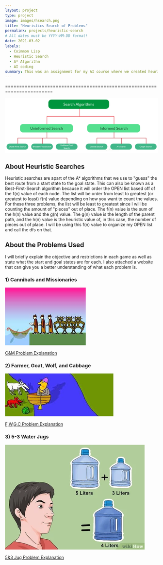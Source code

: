 ```yaml
---
layout: project 
type: project
image: images/hsearch.png
title: "Heuristics Search of Problems"
permalink: projects/heuristic-search
# All dates must be YYYY-MM-DD format!
date: 2021-03-02
labels:
  - Coimmon Lisp
  - Heuristic Search
  - A* Algorithm
  - AI coding
summary: This was an assignment for my AI course where we created heuristic search algorithms for certain problems and implement it into our Depth-First-Search algorithm.
---
```


=======================================================================

<img class="ui huge centered rounded image" src="../images/hsearch.png">

## About Heuristic Searches

Heuristic searches are apart of the A* algorithms that we use to "guess" the best route from a start state to the goal state.  This can also be known as a Best-First-Search algorithm because it will order the OPEN list based off of the f(n) value of each node.  The list will be order from least to greatest (or greatest to least) f(n) value depending on how you want to count the values.  For these three problems, the list will be least to greatest since I will be counting the amount of "pieces" out of place.  The f(n) value is the sum of the h(n) value and the g(n) value.  The g(n) value is the length of the parent path, and the h(n) value is the heuristic value of, in this case, the number of pieces out of place.  I will be using this f(n) value to organize my OPEN list and call the dfs on that.

## About the Problems Used
I will briefly explain the objective and restrictions in each game as well as state what the start and goal states are for each.  I also attached a website that can give you a better understanding of what each problem is.  

### 1) Cannibals and Missionaries
<img class="ui medium right floated rounded image" src="../images/c&m.jpg">



[C&M Problem Explanation](https://en.wikipedia.org/wiki/Missionaries_and_cannibals_problem#:~:text=In%20the%20missionaries%20and%20cannibals,were%2C%20the%20cannibals%20would%20eat)

### 2) Farmer, Goat, Wolf, and Cabbage
<img class="ui huge left floated rounded image" src="../images/farmer.jpg">


[F,W,G,C Problem Explanation](https://illuminations.nctm.org/BrainTeasers.aspx?id=4992#:~:text=The%20Wolf%2C%20Goat%2C%20and%20Cabbage&text=His%20rowboat%20has%20enough%20room,cabbage%20safe%20from%20their%20enemies.)

### 3) 5-3 Water Jugs
<img class="ui huge right floated rounded image" src="../images/jug.jpg">



[5&3 Jug Problem Explanation](https://www.math.tamu.edu/~dallen/hollywood/diehard/diehard.htm)
